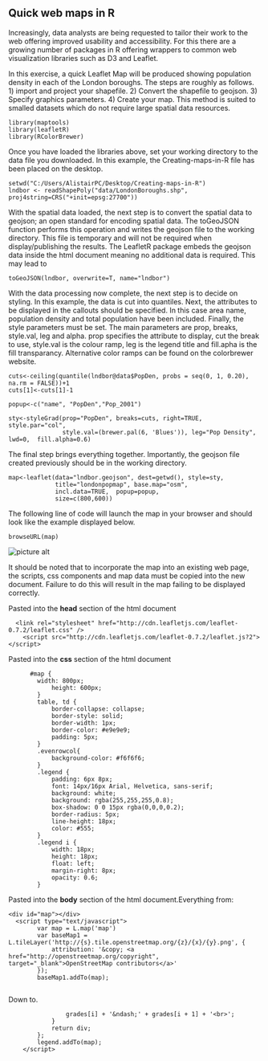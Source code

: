 Quick web maps in R
------------------------
Increasingly, data analysts are being requested to tailor their work to the web offering improved usability and accessibility. For this there are a growing number of packages in R offering wrappers to common web visualization libraries such as D3 and Leaflet.

In this exercise, a quick Leaflet Map will be produced showing population density in each of the London boroughs. The steps are roughly as follows. 1) import and project your shapefile. 2) Convert the shapefile to geojson. 3) Specify graphics parameters. 4) Create your map. This method is suited to smalled datasets which do not require large spatial data resources. 
  
```
library(maptools)
library(leafletR)
library(RColorBrewer)
```
Once you have loaded the libraries above, set your working directory to the data file you downloaded. In this example, the Creating-maps-in-R file has been placed on the desktop.

```
setwd("C:/Users/AlistairPC/Desktop/Creating-maps-in-R")
lndbor <- readShapePoly("data/LondonBoroughs.shp", proj4string=CRS("+init=epsg:27700"))
```

With the spatial data loaded, the next step is to convert the spatial data to geojson; an open standard for encoding spatial data. The toGeoJSON function performs this operation and writes the geojson file to the working directory. This file is temporary and will not be required when display/publishing the results. The LeafletR package embeds the geojson data inside the html document meaning no additional data is required. This may lead to 

```
toGeoJSON(lndbor, overwrite=T, name="lndbor")
```

With the data processing now complete, the next step is to decide on styling. In this example, the data is cut into quantiles. Next, the attributes to be displayed in the callouts should be specified. In this case area name, population density and total population have been included. Finally, the style parameters must be set. The main parameters are prop, breaks, style.val, leg and alpha. prop specifies the attribute to display, cut the break to use, style.val is the colour ramp, leg is the legend title and fill.apha is the fill transparancy. Alternative color ramps can be found on the colorbrewer website. 

```
cuts<-ceiling(quantile(lndbor@data$PopDen, probs = seq(0, 1, 0.20), na.rm = FALSE))+1
cuts[1]<-cuts[1]-1

popup<-c("name", "PopDen","Pop_2001")

sty<-styleGrad(prop="PopDen", breaks=cuts, right=TRUE, style.par="col",
               style.val=(brewer.pal(6, 'Blues')), leg="Pop Density", lwd=0,  fill.alpha=0.6)
```
The final step brings everything together. Importantly, the geojson file created previously should be in the working directory.

```
map<-leaflet(data="lndbor.geojson", dest=getwd(), style=sty,
             title="londonpopmap", base.map="osm",
             incl.data=TRUE,  popup=popup,
             size=c(800,600))
```
The following line of code will launch the map in your browser and should look like the example displayed below. 


```
browseURL(map)
```

![picture alt](https://dl.dropboxusercontent.com/u/8890726/leafletRmap.JPG)   




It should be noted that to incorporate the map into an existing web page, the scripts, css components and map data must be copied into the new document. Failure to do this will result in the map failing to be displayed correctly.

Pasted into the **head** section of the html document
```
  <link rel="stylesheet" href="http://cdn.leafletjs.com/leaflet-0.7.2/leaflet.css" />
	<script src="http://cdn.leafletjs.com/leaflet-0.7.2/leaflet.js?2"></script>
```
Pasted into the **css** section of the html document

```
      #map {
  		width: 800px;
			height: 600px;
		}
		table, td {
			border-collapse: collapse;
			border-style: solid;
			border-width: 1px;
			border-color: #e9e9e9;
			padding: 5px;
		}
		.evenrowcol{
			background-color: #f6f6f6;
		}
		.legend {
			padding: 6px 8px;
			font: 14px/16px Arial, Helvetica, sans-serif;
			background: white;
			background: rgba(255,255,255,0.8);
			box-shadow: 0 0 15px rgba(0,0,0,0.2);
			border-radius: 5px;
			line-height: 18px;
			color: #555;
		}
		.legend i {
			width: 18px;
			height: 18px;
			float: left;
			margin-right: 8px;
			opacity: 0.6;
		}
```
Pasted into the **body** section of the html document.Everything from:
```
<div id="map"></div>
  <script type="text/javascript">
		var map = L.map('map')
		var baseMap1 = L.tileLayer('http://{s}.tile.openstreetmap.org/{z}/{x}/{y}.png', {
			attribution: '&copy; <a href="http://openstreetmap.org/copyright", target="_blank">OpenStreetMap contributors</a>'
		});
		baseMap1.addTo(map);
    
```
Down to.
```
  				grades[i] + '&ndash;' + grades[i + 1] + '<br>';
			}
			return div;
		};
		legend.addTo(map);
	</script>
```

















